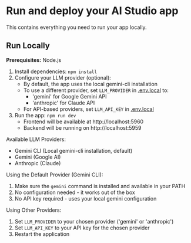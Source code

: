 # Run and deploy your AI Studio app

This contains everything you need to run your app locally.

## Run Locally

**Prerequisites:**  Node.js


1. Install dependencies:
   `npm install`
2. Configure your LLM provider (optional):
   - By default, the app uses the local gemini-cli installation
   - To use a different provider, set `LLM_PROVIDER` in [.env.local](.env.local) to:
     - 'gemini' for Google Gemini API
     - 'anthropic' for Claude API
   - For API-based providers, set `LLM_API_KEY` in [.env.local](.env.local)
3. Run the app:
   `npm run dev`
   - Frontend will be available at http://localhost:5960
   - Backend will be running on http://localhost:5959

Available LLM Providers:
- Gemini CLI (Local gemini-cli installation, default)
- Gemini (Google AI)
- Anthropic (Claude)

Using the Default Provider (Gemini CLI):
1. Make sure the `gemini` command is installed and available in your PATH
2. No configuration needed - it works out of the box
3. No API key required - uses your local gemini configuration

Using Other Providers:
1. Set `LLM_PROVIDER` to your chosen provider ('gemini' or 'anthropic')
2. Set `LLM_API_KEY` to your API key for the chosen provider
3. Restart the application
